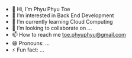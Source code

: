 - 👋 Hi, I’m Phyu Phyu Toe
- 👀 I’m interested in Back End Development
- 🌱 I’m currently learning Cloud Computing
- 💞️ I’m looking to collaborate on ...
- 📫 How to reach me toe.phyuphyu@gmail.com
- 😄 Pronouns: ...
- ⚡ Fun fact: ...

<!---
PhyuPT/PhyuPT is a ✨ special ✨ repository because its `README.md` (this file) appears on your GitHub profile.
You can click the Preview link to take a look at your changes.
--->
